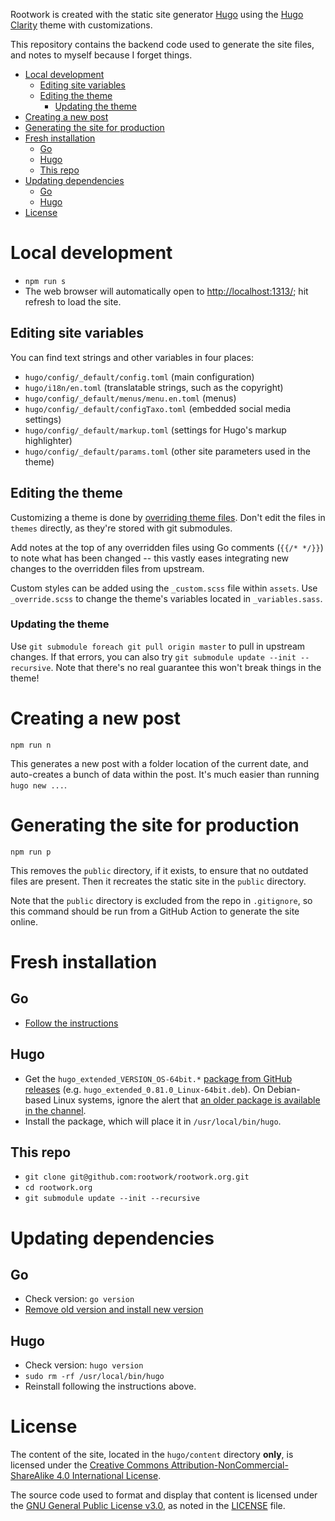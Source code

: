 Rootwork is created with the static site generator [Hugo](http://gohugo.io)
using the [Hugo Clarity](https://github.com/chipzoller/hugo-clarity) theme with
customizations.

This repository contains the backend code used to generate the site files, and
notes to myself because I forget things.

<!-- The following section, from "ts" to "te", is an automatically-generated
  table of contents, updated whenever this file changes. Do not edit within
  this section. -->

<!--ts-->
* [Local development](#local-development)
   * [Editing site variables](#editing-site-variables)
   * [Editing the theme](#editing-the-theme)
      * [Updating the theme](#updating-the-theme)
* [Creating a new post](#creating-a-new-post)
* [Generating the site for production](#generating-the-site-for-production)
* [Fresh installation](#fresh-installation)
   * [Go](#go)
   * [Hugo](#hugo)
   * [This repo](#this-repo)
* [Updating dependencies](#updating-dependencies)
   * [Go](#go-1)
   * [Hugo](#hugo-1)
* [License](#license)

<!-- Added by: runner, at: Tue Aug 17 21:29:51 UTC 2021 -->

<!--te-->

# Local development

* `npm run s`
* The web browser will automatically open to [http://localhost:1313/](http://localhost:1313/); hit refresh to load the site.

## Editing site variables

You can find text strings and other variables in four places:

* `hugo/config/_default/config.toml` (main configuration)
* `hugo/i18n/en.toml` (translatable strings, such as the copyright)
* `hugo/config/_default/menus/menu.en.toml` (menus)
* `hugo/config/_default/configTaxo.toml` (embedded social media settings)
* `hugo/config/_default/markup.toml` (settings for Hugo's markup highlighter)
* `hugo/config/_default/params.toml` (other site parameters used in the theme)

## Editing the theme

Customizing a theme is done by [overriding theme
files](https://gohugobrasil.netlify.app/themes/customizing/). Don't edit the
files in `themes` directly, as they're stored with git submodules.

Add notes at the top of any overridden files using Go comments (`{{/* */}}`) to
note what has been changed -- this vastly eases integrating new changes to the
overridden files from upstream.

Custom styles can be added using the `_custom.scss` file within `assets`. Use
`_override.scss` to change the theme's variables located in `_variables.sass`.

### Updating the theme

Use `git submodule foreach git pull origin master` to pull in upstream changes.
If that errors, you can also try `git submodule update --init --recursive`. Note
that there's no real guarantee this won't break things in the theme!

# Creating a new post

`npm run n`

This generates a new post with a folder location of the current date, and auto-creates a bunch of data within the post. It's much easier than running `hugo new ...`.

# Generating the site for production

`npm run p`

This removes the `public` directory, if it exists, to ensure that no outdated files are present. Then it recreates the static site in the `public` directory.

Note that the `public` directory is excluded from the repo in `.gitignore`, so this command should be run from a GitHub Action to generate the site online.

# Fresh installation

## Go

* [Follow the instructions](https://golang.org/doc/install)

## Hugo

* Get the `hugo_extended_VERSION_OS-64bit.*` [package from GitHub
releases](https://github.com/gohugoio/hugo/releases) (e.g.
`hugo_extended_0.81.0_Linux-64bit.deb`). On Debian-based Linux systems, ignore
the alert that [an older package is available in the
channel](https://gohugo.io/getting-started/installing#debian-and-ubuntu).
* Install the package, which will place it in `/usr/local/bin/hugo`.

## This repo

* `git clone git@github.com:rootwork/rootwork.org.git`
* `cd rootwork.org`
* `git submodule update --init --recursive`

# Updating dependencies

## Go

* Check version: `go version`
* [Remove old version and install new
version](https://gist.github.com/nikhita/432436d570b89cab172dcf2894465753)

## Hugo

* Check version: `hugo version`
* `sudo rm -rf /usr/local/bin/hugo`
* Reinstall following the instructions above.

# License

The content of the site, located in the `hugo/content` directory **only**, is
licensed under the [Creative Commons Attribution-NonCommercial-ShareAlike 4.0
International License](https://creativecommons.org/licenses/by-nc-sa/4.0/).

The source code used to format and display that content is licensed under the
[GNU General Public License v3.0](https://www.gnu.org/licenses/gpl-3.0.txt), as
noted in the
[LICENSE](https://github.com/rootwork/rootwork.org/blob/master/LICENSE) file.
